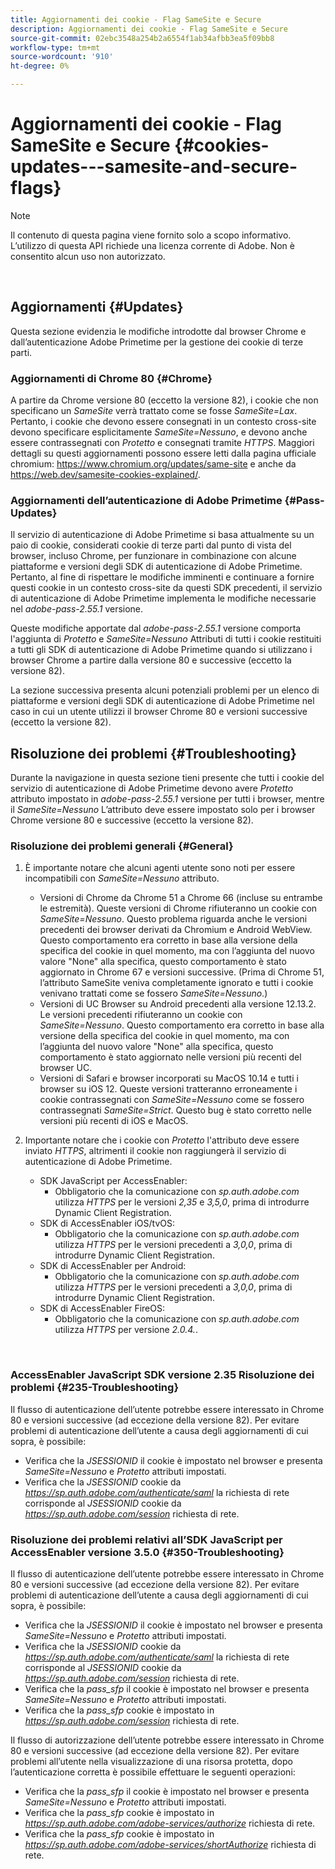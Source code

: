 ```yaml
---
title: Aggiornamenti dei cookie - Flag SameSite e Secure
description: Aggiornamenti dei cookie - Flag SameSite e Secure
source-git-commit: 02ebc3548a254b2a6554f1ab34afbb3ea5f09bb8
workflow-type: tm+mt
source-wordcount: '910'
ht-degree: 0%

---
```


# Aggiornamenti dei cookie - Flag SameSite e Secure {#cookies-updates---samesite-and-secure-flags}

>[!NOTE]
>
>Il contenuto di questa pagina viene fornito solo a scopo informativo. L’utilizzo di questa API richiede una licenza corrente di Adobe. Non è consentito alcun uso non autorizzato.

</br>


## Aggiornamenti {#Updates}

Questa sezione evidenzia le modifiche introdotte dal browser Chrome e dall’autenticazione Adobe Primetime per la gestione dei cookie di terze parti.



### Aggiornamenti di Chrome 80 {#Chrome}

A partire da Chrome versione 80 (eccetto la versione 82), i cookie che non specificano un *SameSite* verrà trattato come se fosse *SameSite=Lax*. Pertanto, i cookie che devono essere consegnati in un contesto cross-site devono specificare esplicitamente *SameSite=Nessuno*, e devono anche essere contrassegnati con *Protetto* e consegnati tramite *HTTPS*. Maggiori dettagli su questi aggiornamenti possono essere letti dalla pagina ufficiale chromium: <https://www.chromium.org/updates/same-site> e anche da <https://web.dev/samesite-cookies-explained/>.


### Aggiornamenti dell’autenticazione di Adobe Primetime {#Pass-Updates}

Il servizio di autenticazione di Adobe Primetime si basa attualmente su un paio di cookie, considerati cookie di terze parti dal punto di vista del browser, incluso Chrome, per funzionare in combinazione con alcune piattaforme e versioni degli SDK di autenticazione di Adobe Primetime. Pertanto, al fine di rispettare le modifiche imminenti e continuare a fornire questi cookie in un contesto cross-site da questi SDK precedenti, il servizio di autenticazione di Adobe Primetime implementa le modifiche necessarie nel *adobe-pass-2.55.1* versione.

Queste modifiche apportate dal *adobe-pass-2.55.1* versione comporta l&#39;aggiunta di *Protetto* e *SameSite=Nessuno* Attributi di tutti i cookie restituiti a tutti gli SDK di autenticazione di Adobe Primetime quando si utilizzano i browser Chrome a partire dalla versione 80 e successive (eccetto la versione 82).

La sezione successiva presenta alcuni potenziali problemi per un elenco di piattaforme e versioni degli SDK di autenticazione di Adobe Primetime nel caso in cui un utente utilizzi il browser Chrome 80 e versioni successive (eccetto la versione 82).

## Risoluzione dei problemi {#Troubleshooting}

Durante la navigazione in questa sezione tieni presente che tutti i cookie del servizio di autenticazione di Adobe Primetime devono avere *Protetto* attributo impostato in *adobe-pass-2.55.1* versione per tutti i browser, mentre il *SameSite=Nessuno* L’attributo deve essere impostato solo per i browser Chrome versione 80 e successive (eccetto la versione 82).


### Risoluzione dei problemi generali {#General}

1. È importante notare che alcuni agenti utente sono noti per essere incompatibili con *SameSite=Nessuno* attributo.

   - Versioni di Chrome da Chrome 51 a Chrome 66 (incluse su entrambe le estremità). Queste versioni di Chrome rifiuteranno un cookie con *SameSite=Nessuno*. Questo problema riguarda anche le versioni precedenti dei browser derivati da Chromium e Android WebView. Questo comportamento era corretto in base alla versione della specifica del cookie in quel momento, ma con l’aggiunta del nuovo valore &quot;None&quot; alla specifica, questo comportamento è stato aggiornato in Chrome 67 e versioni successive. (Prima di Chrome 51, l’attributo SameSite veniva completamente ignorato e tutti i cookie venivano trattati come se fossero *SameSite=Nessuno*.)
   - Versioni di UC Browser su Android precedenti alla versione 12.13.2. Le versioni precedenti rifiuteranno un cookie con *SameSite=Nessuno*. Questo comportamento era corretto in base alla versione della specifica del cookie in quel momento, ma con l’aggiunta del nuovo valore &quot;None&quot; alla specifica, questo comportamento è stato aggiornato nelle versioni più recenti del browser UC.
   - Versioni di Safari e browser incorporati su MacOS 10.14 e tutti i browser su iOS 12. Queste versioni tratteranno erroneamente i cookie contrassegnati con *SameSite=Nessuno* come se fossero contrassegnati *SameSite=Strict*. Questo bug è stato corretto nelle versioni più recenti di iOS e MacOS.


1. Importante notare che i cookie con *Protetto* l&#39;attributo deve essere inviato *HTTPS*, altrimenti il cookie non raggiungerà il servizio di autenticazione di Adobe Primetime.

   - SDK JavaScript per AccessEnabler:
      - Obbligatorio che la comunicazione con *sp.auth.adobe.com* utilizza *HTTPS* per le versioni *2,35* e *3,5,0*, prima di introdurre Dynamic Client Registration.
   - SDK di AccessEnabler iOS/tvOS:
      - Obbligatorio che la comunicazione con *sp.auth.adobe.com* utilizza *HTTPS* per le versioni precedenti a *3,0,0*, prima di introdurre Dynamic Client Registration.
   - SDK di AccessEnabler per Android:
      - Obbligatorio che la comunicazione con *sp.auth.adobe.com* utilizza *HTTPS* per le versioni precedenti a *3,0,0*, prima di introdurre Dynamic Client Registration.
   - SDK di AccessEnabler FireOS:
      - Obbligatorio che la comunicazione con *sp.auth.adobe.com* utilizza *HTTPS* per versione *2.0.4.*.

</br>

### AccessEnabler JavaScript SDK versione 2.35 Risoluzione dei problemi {#235-Troubleshooting}

Il flusso di autenticazione dell’utente potrebbe essere interessato in Chrome 80 e versioni successive (ad eccezione della versione 82). Per evitare problemi di autenticazione dell’utente a causa degli aggiornamenti di cui sopra, è possibile:

- Verifica che la *JSESSIONID* il cookie è impostato nel browser e presenta *SameSite=Nessuno* e *Protetto* attributi impostati.
- Verifica che la *JSESSIONID* cookie da *https://sp.auth.adobe.com/authenticate/saml* la richiesta di rete corrisponde al *JSESSIONID* cookie da *https://sp.auth.adobe.com/session* richiesta di rete.


### Risoluzione dei problemi relativi all’SDK JavaScript per AccessEnabler versione 3.5.0 {#350-Troubleshooting}

Il flusso di autenticazione dell’utente potrebbe essere interessato in Chrome 80 e versioni successive (ad eccezione della versione 82). Per evitare problemi di autenticazione dell’utente a causa degli aggiornamenti di cui sopra, è possibile:

- Verifica che la *JSESSIONID* il cookie è impostato nel browser e presenta *SameSite=Nessuno* e *Protetto* attributi impostati.
- Verifica che la *JSESSIONID* cookie da *https://sp.auth.adobe.com/authenticate/saml* la richiesta di rete corrisponde al *JSESSIONID* cookie da *https://sp.auth.adobe.com/session* richiesta di rete.
- Verifica che la *pass\_sfp* il cookie è impostato nel browser e presenta *SameSite=Nessuno* e *Protetto* attributi impostati.
- Verifica che la *pass\_sfp* cookie è impostato in *https://sp.auth.adobe.com/session* richiesta di rete.


Il flusso di autorizzazione dell’utente potrebbe essere interessato in Chrome 80 e versioni successive (ad eccezione della versione 82). Per evitare problemi all’utente nella visualizzazione di una risorsa protetta, dopo l’autenticazione corretta è possibile effettuare le seguenti operazioni:

- Verifica che la *pass\_sfp* il cookie è impostato nel browser e presenta *SameSite=Nessuno* e *Protetto* attributi impostati.
- Verifica che la *pass\_sfp* cookie è impostato in *https://sp.auth.adobe.com/adobe-services/authorize* richiesta di rete.
- Verifica che la *pass\_sfp* cookie è impostato in *https://sp.auth.adobe.com/adobe-services/shortAuthorize* richiesta di rete.
